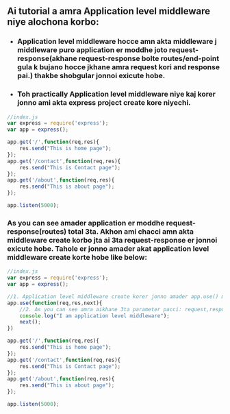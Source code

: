 ## Ai tutorial a amra Application level middleware niye alochona korbo:
- ### Application level middleware hocce amn akta middleware j middleware puro application er moddhe joto request-response(akhane request-response bolte routes/end-point gula k bujano hocce jkhane amra request kori and response pai.) thakbe shobgular jonnoi exicute hobe.
- ### Toh practically Application level middleware niye kaj korer jonno ami akta express project create kore niyechi.

```javascript
//index.js
var express = require('express');
var app = express();

app.get('/',function(req,res){
    res.send("This is home page");
});
app.get('/contact',function(req,res){
    res.send("This is Contact page");
});
app.get('/about',function(req,res){
    res.send("This is about page");
});

app.listen(5000); 
```
### As you can see amader application er moddhe request-response(routes) total 3ta. Akhon ami chacci amn akta middleware create korbo jta ai 3ta request-response er jonnoi exicute hobe. Tahole er jonno amader akat application level middleware create korte hobe like below:
```javascript
//index.js
var express = require('express');
var app = express();

//1. Application level middleware create korer jonno amader app.use() method call korte hobe. And er moddhe akta callback function amader diye dite hobe like below:
app.use(function(req,res,next){
    //2. As you can see amra aikhane 3ta parameter pacci: request,response and next. Aikhane "next" j route a request ashce shei route er corresponding controller ta k nirdesh korce. Tar mane next() call korer maddhome code er exicution oi controller tate chole jabe.
    console.log("I am application level middleware");
    next();
})

app.get('/',function(req,res){
    res.send("This is home page");
});
app.get('/contact',function(req,res){
    res.send("This is Contact page");
});
app.get('/about',function(req,res){
    res.send("This is about page");
});

app.listen(5000); 
```